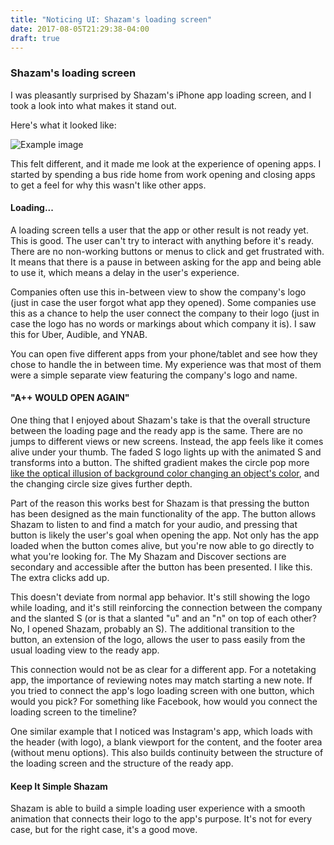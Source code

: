 ```yaml
---
title: "Noticing UI: Shazam's loading screen"
date: 2017-08-05T21:29:38-04:00
draft: true
---
```


### Shazam's loading screen

I was pleasantly surprised by Shazam's iPhone app loading screen, and I took a look into what makes it stand out.  

Here's what it looked like:

![Example image](shazam-loading.gif)

This felt different, and it made me look at the experience of opening apps.  I started by spending a bus ride home from work opening and closing apps to get a feel for why this wasn't like other apps.

#### Loading...

A loading screen tells a user that the app or other result is not ready yet.  This is good.  The user can't try to interact with anything before it's ready.  There are no non-working buttons or menus to click and get frustrated with.  It means that there is a pause in between asking for the app and being able to use it, which means a delay in the user's experience.

Companies often use this in-between view to show the company's logo (just in case the user forgot what app they opened).  Some companies use this as a chance to help the user connect the company to their logo (just in case the logo has no words or markings about which company it is).  I saw this for Uber, Audible, and YNAB.

You can open five different apps from your phone/tablet and see how they chose to handle the in between time.  My experience was that most of them were a simple separate view featuring the company's logo and name.

#### "A++ WOULD OPEN AGAIN"

One thing that I enjoyed about Shazam's take is that the overall structure between the loading page and the ready app is the same.  There are no jumps to different views or new screens.  Instead, the app feels like it comes alive under your thumb.  The faded S logo lights up with the animated S and transforms into a button.   The shifted gradient makes the circle pop more [like the optical illusion of background color changing an object's color](https://en.wikipedia.org/wiki/Optical_illusion#Color_and_brightness_constancies), and the changing circle size gives further depth.

Part of the reason this works best for Shazam is that pressing the button has been designed as the main functionality of the app.  The button allows Shazam to listen to and find a match for your audio, and pressing that button is likely the user's goal when opening the app.  Not only has the app loaded when the button comes alive, but you're now able to go directly to what you're looking for.  The My Shazam and Discover sections are secondary and accessible after the button has been presented.  I like this.  The extra clicks add up.

This doesn't deviate from normal app behavior.  It's still showing the logo while loading, and it's still reinforcing the connection between the company and the slanted S (or is that a slanted "u" and an "n" on top of each other? No, I opened Shazam, probably an S).  The additional transition to the button, an extension of the logo, allows the user to pass easily from the usual loading view to the ready app.

This connection would not be as clear for a different app.  For a notetaking app, the importance of reviewing notes may match starting a new note.  If you tried to connect the app's logo loading screen with one button, which would you pick?  For something like Facebook, how would you connect the loading screen to the timeline?

One similar example that I noticed was Instagram's app, which loads with the header (with logo), a blank viewport for the content, and the footer area (without menu options).  This also builds continuity between the structure of the loading screen and the structure of the ready app.

#### Keep It Simple Shazam

Shazam is able to build a simple loading user experience with a smooth animation that connects their logo to the app's purpose.  It's not for every case, but for the right case, it's a good move.